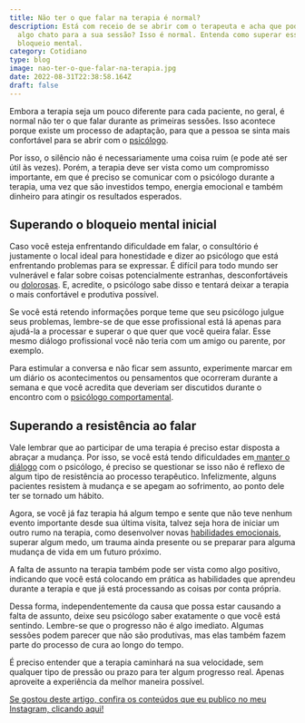 ```yaml
---
title: Não ter o que falar na terapia é normal?
description: Está com receio de se abrir com o terapeuta e acha que pode ser
  algo chato para a sua sessão? Isso é normal. Entenda como superar esse
  bloqueio mental.
category: Cotidiano
type: blog
image: nao-ter-o-que-falar-na-terapia.jpg
date: 2022-08-31T22:38:58.164Z
draft: false
---
```


Embora a terapia seja um pouco diferente para cada paciente, no geral, é normal não ter o que falar durante as primeiras sessões. Isso acontece porque existe um processo de adaptação, para que a pessoa se sinta mais confortável para se abrir com o [psicólogo](https://yuribusin.com.br/pra-que-serve-um-psicologo-clinico/).

Por isso, o silêncio não é necessariamente uma coisa ruim (e pode até ser útil às vezes). Porém, a terapia deve ser vista como um compromisso importante, em que é preciso se comunicar com o psicólogo durante a terapia, uma vez que são investidos tempo, energia emocional e também dinheiro para atingir os resultados esperados.

## Superando o bloqueio mental inicial

Caso você esteja enfrentando dificuldade em falar, o consultório é justamente o local ideal para honestidade e dizer ao psicólogo que está enfrentando problemas para se expressar. É difícil para todo mundo ser vulnerável e falar sobre coisas potencialmente estranhas, desconfortáveis ​​ou [dolorosas](/estresse-pos-traumatico/). E, acredite, o psicólogo sabe disso e tentará deixar a terapia o mais confortável e produtiva possível.

Se você está retendo informações porque teme que seu psicólogo julgue seus problemas, lembre-se de que esse profissional está lá apenas para ajudá-la a processar e superar o que quer que você queira falar. Esse mesmo diálogo profissional você não teria com um amigo ou parente, por exemplo.

Para estimular a conversa e não ficar sem assunto, experimente marcar em um diário os acontecimentos ou pensamentos que ocorreram durante a semana e que você acredita que deveriam ser discutidos durante o encontro com o [psicólogo comportamental](https://yuribusin.com.br/).

## Superando a resistência ao falar

Vale lembrar que ao participar de uma terapia é preciso estar disposta a abraçar a mudança. Por isso, se você está tendo dificuldades em[ manter o diálogo](/5-dicas-para-quem-tem-dificuldade-de-conversar-com-as-pessoas/) com o psicólogo, é preciso se questionar se isso não é reflexo de algum tipo de resistência ao processo terapêutico. Infelizmente, alguns pacientes resistem à mudança e se apegam ao sofrimento, ao ponto dele ter se tornado um hábito.

Agora, se você já faz terapia há algum tempo e sente que não teve nenhum evento importante desde sua última visita, talvez seja hora de iniciar um outro rumo na terapia, como desenvolver novas [habilidades emocionais](/inteligencia-emocional-voce-sabe-o-que-e/), superar algum medo, um trauma ainda presente ou se preparar para alguma mudança de vida em um futuro próximo.

A falta de assunto na terapia também pode ser vista como algo positivo, indicando que você está colocando em prática as habilidades que aprendeu durante a terapia e que já está processando as coisas por conta própria.

Dessa forma, independentemente da causa que possa estar causando a falta de assunto, deixe seu psicólogo saber exatamente o que você está sentindo. Lembre-se que o progresso não é algo imediato. Algumas sessões podem parecer que não são produtivas, mas elas também fazem parte do processo de cura ao longo do tempo.

É preciso entender que a terapia caminhará na sua velocidade, sem qualquer tipo de pressão ou prazo para ter algum progresso real. Apenas aproveite a experiência da melhor maneira possível.

[Se gostou deste artigo, confira os conteúdos que eu publico no meu Instagram, clicando aqui!](https://www.instagram.com/dryuribusin/)
